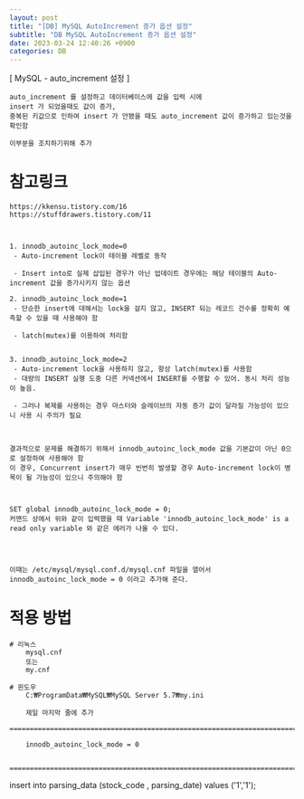 ```yaml
---
layout: post
title: "[DB] MySQL AutoIncrement 증가 옵션 설정"
subtitle: "DB MySQL AutoIncrement 증가 옵션 설정"
date: 2023-03-24 12:40:26 +0900
categories: DB
---
```

[ MySQL - auto_increment 설정 ]

	auto_increment 를 설정하고 데이터베이스에 값을 입력 시에
	insert 가 되었을때도 값이 증가,
	중복된 키값으로 인하여 insert 가 안됐을 때도 auto_increment 값이 증가하고 있는것을 확인함

	이부분을 조치하기위해 추가

# 참고링크 
	
	https://kkensu.tistory.com/16
	https://stuffdrawers.tistory.com/11



	1. innodb_autoinc_lock_mode=0
	 - Auto-increment lock이 테이블 레벨로 동작

	 - Insert into로 실제 삽입된 경우가 아닌 업데이트 경우에는 해당 테이블의 Auto-increment 값을 증가시키지 않는 옵션

	2. innodb_autoinc_lock_mode=1 
	 - 단순한 insert에 대해서는 lock을 걸지 않고, INSERT 되는 레코드 건수를 정확히 예측할 수 있을 때 사용해야 함

	 - latch(mutex)를 이용하여 처리함


	3. innodb_autoinc_lock_mode=2
	 - Auto-increment lock을 사용하지 않고, 항상 latch(mutex)를 사용함
	 - 대량의 INSERT 실행 도중 다른 커넥션에서 INSERT를 수행할 수 있어. 동시 처리 성능이 높음.

	 - 그러나 복제를 사용하는 경우 마스터와 슬레이브의 자동 증가 값이 달라질 가능성이 있으니 사용 시 주의가 필요



	결과적으로 문제를 해결하기 위해서 innodb_autoinc_lock_mode 값을 기본값이 아닌 0으로 설정하여 사용해야 함
	이 경우, Concurrent insert가 매우 빈번히 발생할 경우 Auto-increment lock이 병목이 될 가능성이 있으니 주의해야 함



	SET global innodb_autoinc_lock_mode = 0;
	커맨드 상에서 위와 같이 입력했을 때 Variable 'innodb_autoinc_lock_mode' is a read only variable 와 같은 에러가 나올 수 있다.




	이때는 /etc/mysql/mysql.conf.d/mysql.cnf 파일을 열어서 innodb_autoinc_lock_mode = 0 이라고 추가해 준다.

# 적용 방법
	# 리눅스 
		mysql.cnf
		또는
		my.cnf

	# 윈도우 
		C:₩ProgramData₩MySQL₩MySQL Server 5.7₩my.ini

		제일 마지막 줄에 추가
		=================================================================================================================
		
		innodb_autoinc_lock_mode = 0

		=================================================================================================================




insert into parsing_data
(stock_code , parsing_date)
values ('1','1');                                                                                                                                                                                                                                                                                                                                                                                                                                                                                                                                                                                                                                                                                                                                                                                                                                                                                                                                                                                                                                                                                                                                                                                                                                                                                     

